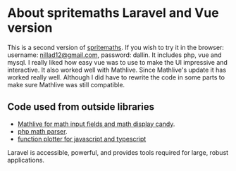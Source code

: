 # About spritemaths Laravel and Vue version

This is a second version of [spritemaths](https://spritemaths.com). If you wish to try it in the browser: username: nillad12@gmail.com, password: dallin. It includes php, vue and mysql.
I really liked how easy vue was to use to make the UI impressive and interactive. It also worked well with Mathlive. Since Mathlive's update it has worked really well. Although I did have to rewrite the code in some parts to make sure Mathlive was still compatible.

## Code used from outside libraries

-   [Mathlive for math input fields and math display candy](https://cortexjs.io/).
-   [php math parser](https://github.com/mossadal/math-parser).
-   [function plotter for javascript and typescript](http://mauriciopoppe.github.io/function-plot/)

Laravel is accessible, powerful, and provides tools required for large, robust applications.
